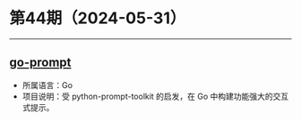 # 第44期（2024-05-31）

---
## [go-prompt](https://github.com/c-bata/go-prompt)
- 所属语言：Go
- 项目说明：受 python-prompt-toolkit 的启发，在 Go 中构建功能强大的交互式提示。
